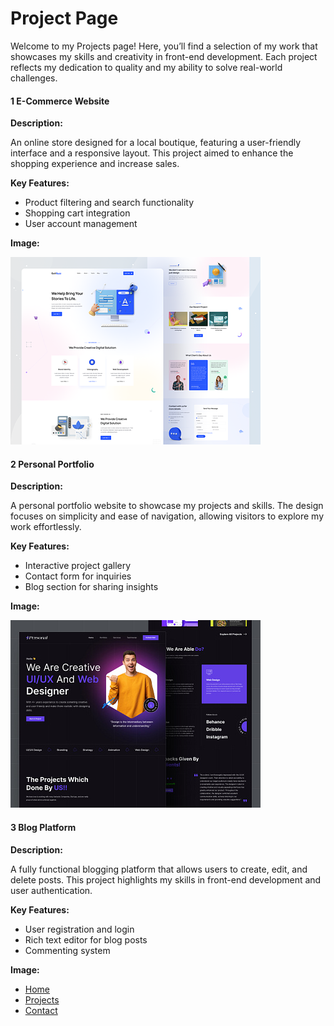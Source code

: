 # Project Page

Welcome to my Projects page! Here, you’ll find a selection of my work that showcases my skills and creativity in front-end development. Each project reflects my dedication to quality and my ability to solve real-world challenges.

#### 1 E-Commerce Website

**Description:**

An online store designed for a local boutique, featuring a user-friendly interface and a responsive layout. This project aimed to enhance the shopping experience and increase sales.

**Key Features:**

- Product filtering and search functionality
- Shopping cart integration
- User account management

**Image:**

![Project1](images/project-1.png)

#### 2 Personal Portfolio

**Description:**

A personal portfolio website to showcase my projects and skills. The design focuses on simplicity and ease of navigation, allowing visitors to explore my work effortlessly.

**Key Features:**

- Interactive project gallery
- Contact form for inquiries
- Blog section for sharing insights

**Image:**

![Project2](images/project-2.jpg)

#### 3 Blog Platform 

**Description:**

A fully functional blogging platform that allows users to create, edit, and delete posts. This project highlights my skills in front-end development and user authentication.

**Key Features:**

- User registration and login
- Rich text editor for blog posts
- Commenting system

**Image:**







- [Home](index.markdown)
- [Projects](projects.markdown)
- [Contact](contact.markdown)